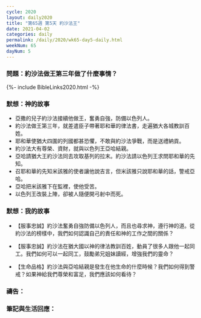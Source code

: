 ```yaml
---
cycle: 2020
layout: daily2020
title: "第65週 第5天 約沙法王"
date: 2021-04-02
categories: daily
permalink: /daily/2020/wk65-day5-daily.html
weekNum: 65
dayNum: 5
---
```


### 問題：約沙法做王第三年做了什麼事情？
 
{%- include BibleLinks2020.html -%}

### 默想：神的故事
+ 亞撒的兒子約沙法接續他做王，奮勇自強，防備以色列人。  
+ 約沙法做王第三年，就差遣臣子帶著耶和華的律法書，走遍猶大各城教訓百姓。  
+ 耶和華使猶大四圍的列國都甚恐懼，不敢與約沙法爭戰，而是送禮納貢。  
+ 約沙法大有尊榮、資財，就與以色列王亞哈結親。  
+ 亞哈請猶大王約沙法同去攻取基列的拉末。約沙法請以色列王求問耶和華的先知。  
+ 召耶和華的先知米該雅的使者讓他說吉言，但米該雅只說耶和華的話，警戒亞哈。  
+ 亞哈把米該雅下在監裡，使他受苦。  
+ 以色列王改裝上陣，卻被人隨便開弓射中而死。

### 默想：我的故事
+ 【服事忠誠】約沙法奮勇自強防備以色列人，而且也尋求神，遵行神的道。從約沙法的榜樣中，我們如何認識自己的責任和神的工作之間的關係？

+ 【服事忠誠】約沙法在猶大國以神的律法教訓百姓，動員了很多人跟他一起同工。我們如何可以一起同工，鼓勵弟兄姐妹讀經，增強我們的靈命？

+ 【生命品格】約沙法與亞哈結親是發生在他生命的什麼時候？我們如何得到警戒？如果神給我們尊榮和富足，我們應該如何看待？

### 禱告：

### 筆記與生活回應：
